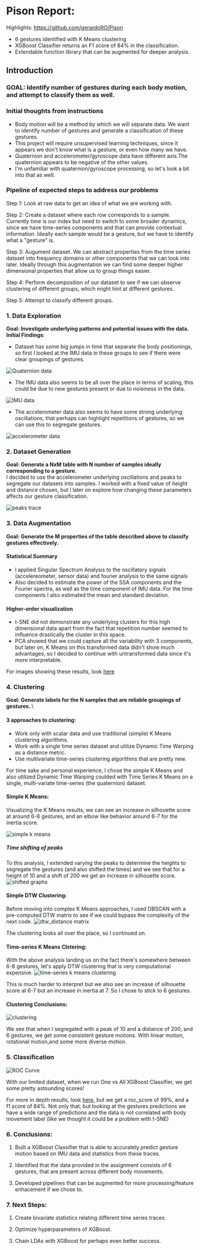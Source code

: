 # Pison Report:
Highlights: https://github.com/gerardoRO/Pison
* 6 gestures identified with K Means clustering
* XGBoost Classifier returns an F1 score of 84% in the classification.
* Extendable function library that can be augmented for deeper analysis.


## Introduction
### GOAL: Identify number of gestures during each body motion, and attempt to classify them as well. 

### Initial thoughts from instructions
* Body motion will be a method by which we will separate data. We want to identify number of gestures and generate a classification of these gestures.
* This project will require unsupervised learning techniques, since it appears we don't know what is a gesture, or even how many we have.
* Quaternion and accelerometer/gyroscope data have different axis.The quaternion appears to be negative of the other values.
* I'm unfamiliar with quaternion/gyroscope processing, so let's look a bit into that as well.


### Pipeline of expected steps to address our problems

Step 1: Look at raw data to get an idea of what we are working with.

Step 2: Create a dataset where each row corresponds to a sample. Currently time is our index but need to switch to some broader dynamics, since we have time-series components and that can provide contextual information. Ideally each sample would be a gesture, but we have to identify what a "gesture" is.

Step 3: Augument dataset. We can abstract properties from the time series dataset into frequency domains or other components that we can look into later. 
Ideally through this augmentation we can find some deeper higher dimensional properties that allow us to group things easier.

Step 4: Perform decomposition of our dataset to see if we can observe clustering of different groups, which might hint at different gestures.

Step 5: Attempt to classify different groups.


### 1. Data Exploration
<b>Goal: Investigate underlying patterns and potential issues with the data. </b>\
<b>Initial Findings</b>:

* Dataset has some big jumps in time that separate the body positionings, so first I looked at the IMU data in these groups to see if there were clear groupings of gestures.

![Quaternion data](images/initial_quaternion_plotting.png)

* The IMU data also seems to be all over the place in terms of scaling, this could be due to new gestures present or due to noisiness in the data.

![IMU data](images/imu_ide.png)

* The accelerometer data also seems to have some strong underlying oscillations, that perhaps can highlight repetitions of gestures, so we can use this to segregate gestures.

![accelerometer data](images/accelerometer_data.png)

### 2. Dataset Generation
<b>Goal: Generate a NxM table with N number of samples ideally corresponding to a gesture.</b> \
I decided to use the accelerometer underlying oscillations and peaks to segregate our datasets into samples. I worked with a fixed value of height and distance chosen, but I later on explore how changing these parameters affects our gesture classification.

![peaks trace](images/accelerometer_trace_w_peaks.png)

### 3. Data Augmentation
<b> Goal: Generate the M properties of the table described above to classify gestures effectively. </b>
#### Statistical Summary
* I applied Singular Spectrum Analysis to the oscillatory signals (accelereometer, sensor data) and fourier analysis to the same signals
* Also decided to estimate the power of the SSA components and the Fourier spectra, as well as the time component of IMU data. For the time components I also estimated the mean and standard deviation.


#### Higher-order visualization
* t-SNE did not demonstrate any underlying clusters for this high dimensional data apart from the fact that repetition number seemed to influence drastically the cluster in this space.
* PCA showed that we could capture all the variability with 3 components, but later on, K Means on this transformed data didn't show much advantages, so I decided to  continue with untransformed data since it's more interpretable.

For images showing these results, look [here](Pison_hw.ipynb)

### 4. Clustering
<b> Goal: Generate labels for the N samples that are reliable groupings of gestures. </b>\

#### 3 approaches to clustering:

* Work only with scalar data and use traditional (simple) K Means clustering algorithms.
* Work with a single time series dataset and utilize Dynamic Time Warping as a distance metric.
* Use multivariate time-series clustering algorithms that are pretty new.

For time sake and personal experience, I chose the simple K Means and also utilized Dynamic Time Warping coulded with Time Series K Means on a single, multi-variate time-series (the quaternion) dataset.

#### Simple K Means:
Visualizing the K Means results, we can see an increase in silhouette score at around 6-8 gestures, and an elbow like behavior around 6-7 for the inertia score.

![simple k means](images/kmeans_clustering.png)

##### Time shifting of peaks
To this analysis, I extended varying the peaks to determine the heights to segregate the gestures (and also shifted the times) and we see that for a height of 10 and a shift of 200 we get an increase in silhouette score.
![shifted graphs](images/shifted_kmeans_clustering.png)

#### Simple DTW Clustering:
Before moving into complex K Means approaches, I used DBSCAN with a pre-computed DTW matrix to see if we could bypass the complexity of the next code.
![dtw_distance matrix](images/dtw_dbscan_clustering.png)

The clustering looks all over the place, so I continued on.

#### Time-series K Means Clstering:
With the above analysis landing us on the fact there's somewhere between 6-8 gestures, let's apply DTW clustering that is very computational expensive.
![time-series k means clustering](images/time_series_kmeans_clustering.png)

This is much harder to interpret but we also see an increase of silhouette score at 6-7 but an increase in inertia at 7. So I chose to stick to 6 gestures.


#### Clustering Conclusions:
![clustering](images/kmeans_clustering_visualization.png)

We see that when I segregated with a peak of 10 and a distance of 200, and 6 gestures, we get some consistent gesture motions. With linear motion, rotational motion,and some more diverse motion.

### 5. Classification
![ROC Curve](images/auc_curve_onevsall_classification.png)

With our limited dataset, when we run One vs All XGBoost Classifier, we get some pretty astounding scores!

For more in depth results, look [here](Pison_hw.ipynb), but we get a roc_score of 99%, and a f1 score of 84%. Not only that, but looking at the gestures predictions we have a wide range of predictions and the data is not correlated with body movement label (like we thought it could be a problem with t-SNE)


### 6. Conclusions:

1) Built a XGBoost Classifier that is able to accurately predict gesture motion based on IMU data and statistics from these traces.

2) Identified that the data provided in the assignment consists of 6 gestures, that are present across different body movements.

3) Developed pipelines that can be augmented for more processing/feature enhacement if we chose to.

### 7. Next Steps:

1) Create bivariate statistics relating different time series traces. 

2) Optimize hyperparameters of XGBoost.

3) Chain LDAs with XGBoost for perhaps even better success.